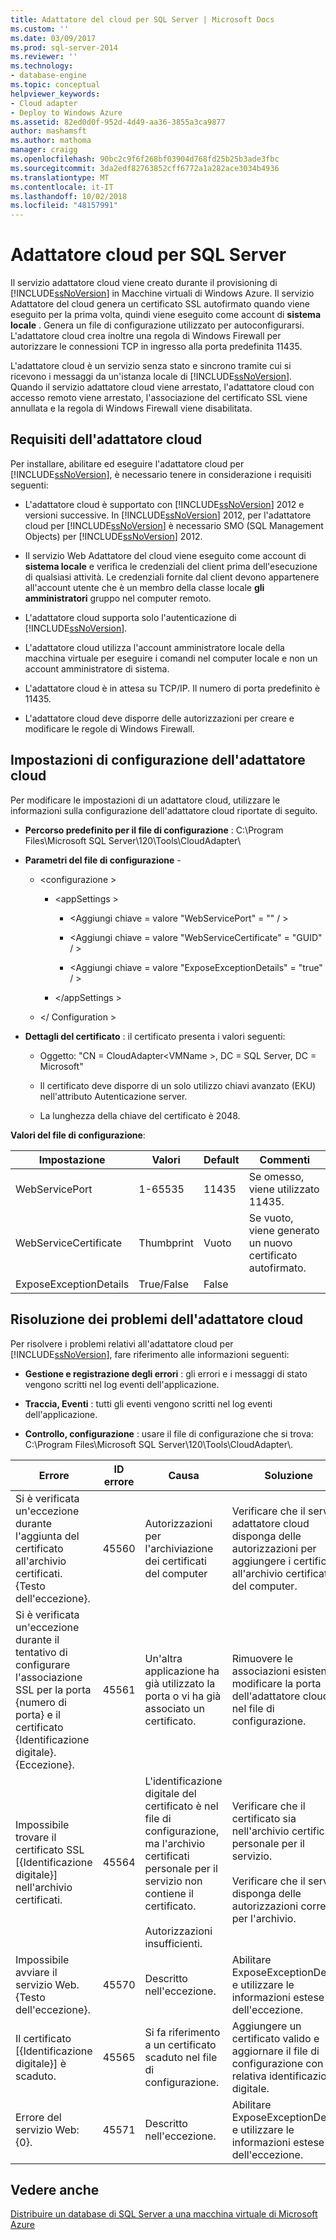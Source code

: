 ```yaml
---
title: Adattatore del cloud per SQL Server | Microsoft Docs
ms.custom: ''
ms.date: 03/09/2017
ms.prod: sql-server-2014
ms.reviewer: ''
ms.technology:
- database-engine
ms.topic: conceptual
helpviewer_keywords:
- Cloud adapter
- Deploy to Windows Azure
ms.assetid: 82ed0d0f-952d-4d49-aa36-3855a3ca9877
author: mashamsft
ms.author: mathoma
manager: craigg
ms.openlocfilehash: 90bc2c9f6f268bf03904d768fd25b25b3ade3fbc
ms.sourcegitcommit: 3da2edf82763852cff6772a1a282ace3034b4936
ms.translationtype: MT
ms.contentlocale: it-IT
ms.lasthandoff: 10/02/2018
ms.locfileid: "48157991"
---
```

# <a name="cloud-adapter-for-sql-server"></a>Adattatore cloud per SQL Server
  Il servizio adattatore cloud viene creato durante il provisioning di [!INCLUDE[ssNoVersion](../includes/ssnoversion-md.md)] in Macchine virtuali di Windows Azure. Il servizio Adattatore del cloud genera un certificato SSL autofirmato quando viene eseguito per la prima volta, quindi viene eseguito come account di **sistema locale** . Genera un file di configurazione utilizzato per autoconfigurarsi. L'adattatore cloud crea inoltre una regola di Windows Firewall per autorizzare le connessioni TCP in ingresso alla porta predefinita 11435.  
  
 L'adattatore cloud è un servizio senza stato e sincrono tramite cui si ricevono i messaggi da un'istanza locale di [!INCLUDE[ssNoVersion](../includes/ssnoversion-md.md)]. Quando il servizio adattatore cloud viene arrestato, l'adattatore cloud con accesso remoto viene arrestato, l'associazione del certificato SSL viene annullata e la regola di Windows Firewall viene disabilitata.  
  
## <a name="cloud-adapter-requirements"></a>Requisiti dell'adattatore cloud  
 Per installare, abilitare ed eseguire l'adattatore cloud per [!INCLUDE[ssNoVersion](../includes/ssnoversion-md.md)], è necessario tenere in considerazione i requisiti seguenti:  
  
-   L'adattatore cloud è supportato con [!INCLUDE[ssNoVersion](../includes/ssnoversion-md.md)] 2012 e versioni successive. In [!INCLUDE[ssNoVersion](../includes/ssnoversion-md.md)] 2012, per l'adattatore cloud per [!INCLUDE[ssNoVersion](../includes/ssnoversion-md.md)] è necessario SMO (SQL Management Objects) per [!INCLUDE[ssNoVersion](../includes/ssnoversion-md.md)] 2012.  
  
-   Il servizio Web Adattatore del cloud viene eseguito come account di **sistema locale** e verifica le credenziali del client prima dell'esecuzione di qualsiasi attività. Le credenziali fornite dal client devono appartenere all'account utente che è un membro della classe locale **gli amministratori** gruppo nel computer remoto.  
  
-   L'adattatore cloud supporta solo l'autenticazione di [!INCLUDE[ssNoVersion](../includes/ssnoversion-md.md)].  
  
-   L'adattatore cloud utilizza l'account amministratore locale della macchina virtuale per eseguire i comandi nel computer locale e non un account amministratore di sistema.  
  
-   L'adattatore cloud è in attesa su TCP/IP. Il numero di porta predefinito è 11435.  
  
-   L'adattatore cloud deve disporre delle autorizzazioni per creare e modificare le regole di Windows Firewall.  
  
## <a name="cloud-adapter-configuration-settings"></a>Impostazioni di configurazione dell'adattatore cloud  
 Per modificare le impostazioni di un adattatore cloud, utilizzare le informazioni sulla configurazione dell'adattatore cloud riportate di seguito.  
  
-   **Percorso predefinito per il file di configurazione** : C:\Program Files\Microsoft SQL Server\120\Tools\CloudAdapter\  
  
-   **Parametri del file di configurazione** -  
  
    -   \<configurazione >  
  
        -   \<appSettings >  
  
            -   \<Aggiungi chiave = valore "WebServicePort" = "" / >  
  
            -   \<Aggiungi chiave = valore "WebServiceCertificate" = "GUID" / >  
  
            -   \<Aggiungi chiave = valore "ExposeExceptionDetails" = "true" / >  
  
        -   \</appSettings >  
  
    -   \</ Configuration >  
  
-   **Dettagli del certificato** : il certificato presenta i valori seguenti:  
  
    -   Oggetto: "CN = CloudAdapter\<VMName >, DC = SQL Server, DC = Microsoft"  
  
    -   Il certificato deve disporre di un solo utilizzo chiavi avanzato (EKU) nell'attributo Autenticazione server.  
  
    -   La lunghezza della chiave del certificato è 2048.  
  
 **Valori del file di configurazione**:  
  
|Impostazione|Valori|Default|Commenti|  
|-------------|------------|-------------|--------------|  
|WebServicePort|1-65535|11435|Se omesso, viene utilizzato 11435.|  
|WebServiceCertificate|Thumbprint|Vuoto|Se vuoto, viene generato un nuovo certificato autofirmato.|  
|ExposeExceptionDetails|True/False|False||  
  
## <a name="cloud-adapter-troubleshooting"></a>Risoluzione dei problemi dell'adattatore cloud  
 Per risolvere i problemi relativi all'adattatore cloud per [!INCLUDE[ssNoVersion](../includes/ssnoversion-md.md)], fare riferimento alle informazioni seguenti:  
  
-   **Gestione e registrazione degli errori** : gli errori e i messaggi di stato vengono scritti nel log eventi dell'applicazione.  
  
-   **Traccia, Eventi** : tutti gli eventi vengono scritti nel log eventi dell'applicazione.  
  
-   **Controllo, configurazione** : usare il file di configurazione che si trova: C:\Program Files\Microsoft SQL Server\120\Tools\CloudAdapter\\.  
  
|Errore|ID errore|Causa|Soluzione|  
|-----------|--------------|-----------|----------------|  
|Si è verificata un'eccezione durante l'aggiunta del certificato all'archivio certificati. {Testo dell'eccezione}.|45560|Autorizzazioni per l'archiviazione dei certificati del computer|Verificare che il servizio adattatore cloud disponga delle autorizzazioni per aggiungere i certificati all'archivio certificati del computer.|  
|Si è verificata un'eccezione durante il tentativo di configurare l'associazione SSL per la porta {numero di porta} e il certificato {Identificazione digitale}. {Eccezione}.|45561|Un'altra applicazione ha già utilizzato la porta o vi ha già associato un certificato.|Rimuovere le associazioni esistenti o modificare la porta dell'adattatore cloud nel file di configurazione.|  
|Impossibile trovare il certificato SSL [{Identificazione digitale}] nell'archivio certificati.|45564|L'identificazione digitale del certificato è nel file di configurazione, ma l'archivio certificati personale per il servizio non contiene il certificato.<br /><br /> Autorizzazioni insufficienti.|Verificare che il certificato sia nell'archivio certificati personale per il servizio.<br /><br /> Verificare che il servizio disponga delle autorizzazioni corrette per l'archivio.|  
|Impossibile avviare il servizio Web. {Testo dell'eccezione}.|45570|Descritto nell'eccezione.|Abilitare ExposeExceptionDetails e utilizzare le informazioni estese dell'eccezione.|  
|Il certificato [{Identificazione digitale}] è scaduto.|45565|Si fa riferimento a un certificato scaduto nel file di configurazione.|Aggiungere un certificato valido e aggiornare il file di configurazione con la relativa identificazione digitale.|  
|Errore del servizio Web: {0}.|45571|Descritto nell'eccezione.|Abilitare ExposeExceptionDetails e utilizzare le informazioni estese dell'eccezione.|  
  
## <a name="see-also"></a>Vedere anche  
 [Distribuire un database di SQL Server a una macchina virtuale di Microsoft Azure](../relational-databases/databases/deploy-a-sql-server-database-to-a-microsoft-azure-virtual-machine.md)  
  
  
